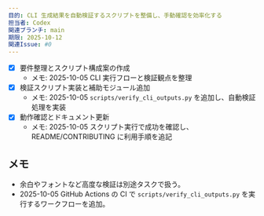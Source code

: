 ```yaml
---
目的: CLI 生成結果を自動検証するスクリプトを整備し、手動確認を効率化する
担当者: Codex
関連ブランチ: main
期限: 2025-10-12
関連Issue: #0
---
```


- [x] 要件整理とスクリプト構成案の作成
  - メモ: 2025-10-05 CLI 実行フローと検証観点を整理
- [x] 検証スクリプト実装と補助モジュール追加
  - メモ: 2025-10-05 `scripts/verify_cli_outputs.py` を追加し、自動検証処理を実装
- [x] 動作確認とドキュメント更新
  - メモ: 2025-10-05 スクリプト実行で成功を確認し、README/CONTRIBUTING に利用手順を追記

## メモ
- 余白やフォントなど高度な検証は別途タスクで扱う。
- 2025-10-05 GitHub Actions の CI で `scripts/verify_cli_outputs.py` を実行するワークフローを追加。
